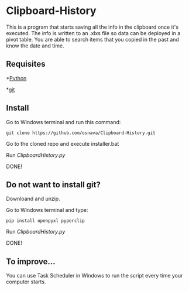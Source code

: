 # Clipboard-History
This is a program that starts saving all the info in the clipboard once it's executed. The info is written to an .xlxs file so data can be deployed in a pivot table.
You are able to search items that you copied in the past and know the date and time.
## Requisites

*[Python](https://www.python.org/downloads/) 

*[git](https://git-scm.com/downloads) 

## Install 

Go to Windows terminal and run this command:
```
git clone https://github.com/osnava/Clipboard-History.git

```
Go to the cloned repo and execute installer.bat

Run *ClipboardHistory.py*

DONE!
## Do not want to install git?

Downloand and unzip.

Go to Windows terminal and type:
```
pip install openpyxl pyperclip
```
Run *ClipboardHistory.py*

DONE!

## To improve...
You can use Task Scheduler in Windows to run the script every time your computer starts.
